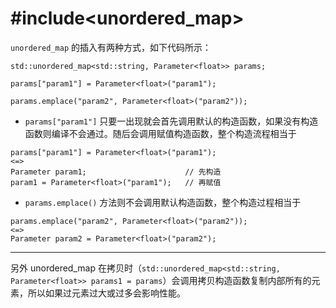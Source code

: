 # #include<unordered_map>
`unordered_map` 的插入有两种方式，如下代码所示：
```
std::unordered_map<std::string, Parameter<float>> params;

params["param1"] = Parameter<float>("param1");

params.emplace("param2", Parameter<float>("param2"));
```


* `params["param1"]` 只要一出现就会首先调用默认的构造函数，如果没有构造函数则编译不会通过。随后会调用赋值构造函数，整个构造流程相当于
```
params["param1"] = Parameter<float>("param1");
<=>
Parameter param1;                      // 先构造
param1 = Parameter<float>("param1");   // 再赋值
```


* `params.emplace()` 方法则不会调用默认构造函数，整个构造过程相当于
```
params.emplace("param2", Parameter<float>("param2"));
<=>
Parameter param2 = Parameter<float>("param2");
```
---

另外 unordered_map 在拷贝时（`std::unordered_map<std::string, Parameter<float>> params1 = params`）会调用拷贝构造函数复制内部所有的元素，所以如果过元素过大或过多会影响性能。
